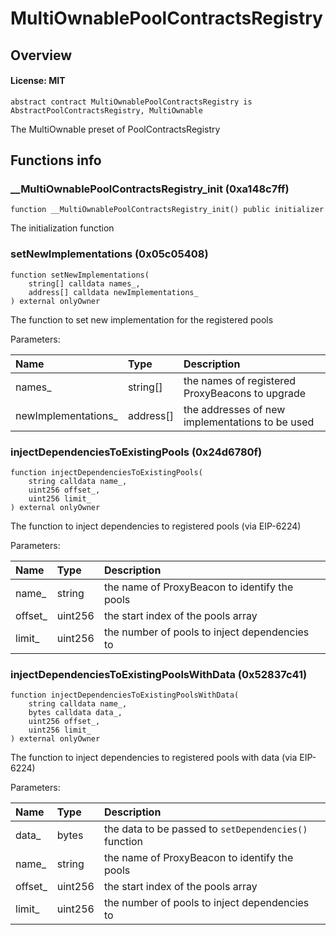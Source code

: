 # MultiOwnablePoolContractsRegistry

## Overview

#### License: MIT

```solidity
abstract contract MultiOwnablePoolContractsRegistry is AbstractPoolContractsRegistry, MultiOwnable
```

The MultiOwnable preset of PoolContractsRegistry
## Functions info

### __MultiOwnablePoolContractsRegistry_init (0xa148c7ff)

```solidity
function __MultiOwnablePoolContractsRegistry_init() public initializer
```

The initialization function
### setNewImplementations (0x05c05408)

```solidity
function setNewImplementations(
    string[] calldata names_,
    address[] calldata newImplementations_
) external onlyOwner
```

The function to set new implementation for the registered pools


Parameters:

| Name                | Type      | Description                                       |
| :------------------ | :-------- | :------------------------------------------------ |
| names_              | string[]  | the names of registered ProxyBeacons to upgrade   |
| newImplementations_ | address[] | the addresses of new implementations to be used   |

### injectDependenciesToExistingPools (0x24d6780f)

```solidity
function injectDependenciesToExistingPools(
    string calldata name_,
    uint256 offset_,
    uint256 limit_
) external onlyOwner
```

The function to inject dependencies to registered pools (via EIP-6224)


Parameters:

| Name    | Type    | Description                                     |
| :------ | :------ | :---------------------------------------------- |
| name_   | string  | the name of ProxyBeacon to identify the pools   |
| offset_ | uint256 | the start index of the pools array              |
| limit_  | uint256 | the number of pools to inject dependencies to   |

### injectDependenciesToExistingPoolsWithData (0x52837c41)

```solidity
function injectDependenciesToExistingPoolsWithData(
    string calldata name_,
    bytes calldata data_,
    uint256 offset_,
    uint256 limit_
) external onlyOwner
```

The function to inject dependencies to registered pools with data (via EIP-6224)


Parameters:

| Name    | Type    | Description                                             |
| :------ | :------ | :------------------------------------------------------ |
| data_   | bytes   | the data to be passed to `setDependencies()` function   |
| name_   | string  | the name of ProxyBeacon to identify the pools           |
| offset_ | uint256 | the start index of the pools array                      |
| limit_  | uint256 | the number of pools to inject dependencies to           |
